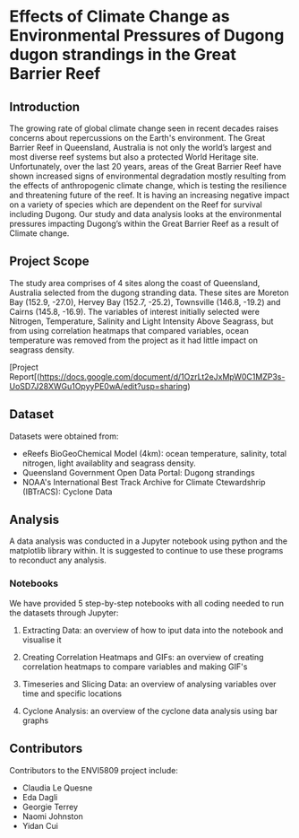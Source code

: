 # Effects of Climate Change as Environmental Pressures of Dugong dugon strandings in the Great Barrier Reef

## Introduction
The growing rate of global climate change seen in recent decades raises concerns about repercussions on the Earth's environment. The Great Barrier Reef in Queensland, Australia is not only the world’s largest and most diverse reef systems but also a protected World Heritage site. Unfortunately, over the last 20 years, areas of the Great Barrier Reef have shown increased signs of environmental degradation mostly resulting from the effects of anthropogenic climate change, which is testing the resilience and threatening future of the reef. It is having an increasing negative impact on a variety of species which are dependent on the Reef for survival including Dugong. Our study and data analysis looks at the environmental pressures impacting Dugong’s within the Great Barrier Reef as a result of Climate change.


## Project Scope
The study area comprises of 4 sites along the coast of Queensland, Australia selected from the dugong stranding data. These sites are Moreton Bay (152.9, -27.0), Hervey Bay (152.7, -25.2), Townsville (146.8, -19.2) and Cairns (145.8, -16.9).
The variables of interest initially selected were Nitrogen, Temperature, Salinity and Light Intensity Above Seagrass, but from using correlation heatmaps that compared variables, ocean temperature was removed from the project as it had little impact on seagrass density.

[Project Report[(https://docs.google.com/document/d/1OzrLt2eJxMpW0C1MZP3s-UoSD7J28XWGu1OpyyPE0wA/edit?usp=sharing)

## Dataset 
Datasets were obtained from:
+ eReefs BioGeoChemical Model (4km): ocean temperature, salinity, total nitrogen, light availablity and seagrass density.
+ Queensland Government Open Data Portal: Dugong strandings
+ NOAA's International Best Track Archive for Climate Ctewardshrip (IBTrACS): Cyclone Data


## Analysis
A data analysis was conducted in a Jupyter notebook using python and the matplotlib library within. 
It is suggested to continue to use these programs to reconduct any analysis.

### Notebooks
We have provided 5 step-by-step notebooks with all coding needed to run the datasets through Jupyter:
1. Extracting Data: an overview of how to iput data into the notebook and visualise it

2. Creating Correlation Heatmaps and GIFs: an overview of creating correlation heatmaps to compare variables and making GIF's

3. Timeseries and Slicing Data: an overview of analysing variables over time and specific locations

4. Cyclone Analysis: an overview of the cyclone data analysis using bar graphs


## Contributors
Contributors to the ENVI5809 project include:

+ Claudia Le Quesne
+ Eda Dagli
+ Georgie Terrey
+ Naomi Johnston
+ Yidan Cui

